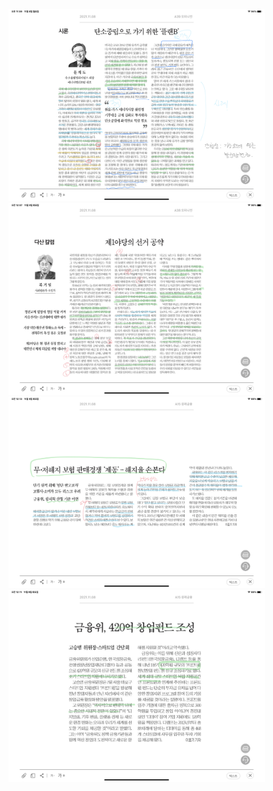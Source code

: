 <img src="./2021-11-08.png" alt="figure 3" style="zoom:40%;" />

<img src="./2021-11-08-1.png" alt="figure 3" style="zoom:40%;" />

<img src="./2021-11-08-2.png" alt="figure 3" style="zoom:40%;" />

<img src="./2021-11-08-3.png" alt="figure 3" style="zoom:40%;" />